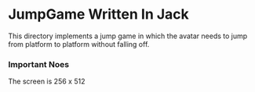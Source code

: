 # JumpGame Written In Jack
This directory implements a jump game in which the avatar needs to jump from
platform to platform without falling off.

### Important Noes
The screen is 256 x 512
